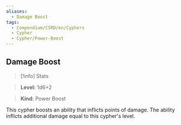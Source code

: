 ```yaml
---
aliases:
  - Damage Boost
tags:
  - Compendium/CSRD/en/Cyphers
  - Cypher
  - Cypher/Power-Boost
---
```

  
    
## Damage Boost    
>[!info] Stats    
> **Level:** 1d6+2    
> **Kind:** Power Boost  
    
This cypher boosts an ability that inflicts points of damage. The ability inflicts additional damage equal to this cypher's level.
